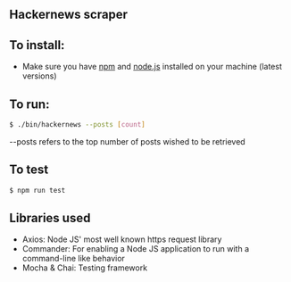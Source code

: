 ## Hackernews scraper

## To install:

- Make sure you have [npm](https://www.npmjs.com/get-npm) and [node.js](https://nodejs.org/en/download/) installed on your machine (latest versions)

## To run:

```bash
$ ./bin/hackernews --posts [count]
```

--posts refers to the top number of posts wished to be retrieved


## To test

```bash
$ npm run test
```


## Libraries used

- Axios: Node JS' most well known https request library
- Commander: For enabling a Node JS application to run with a command-line like behavior
- Mocha & Chai: Testing framework
